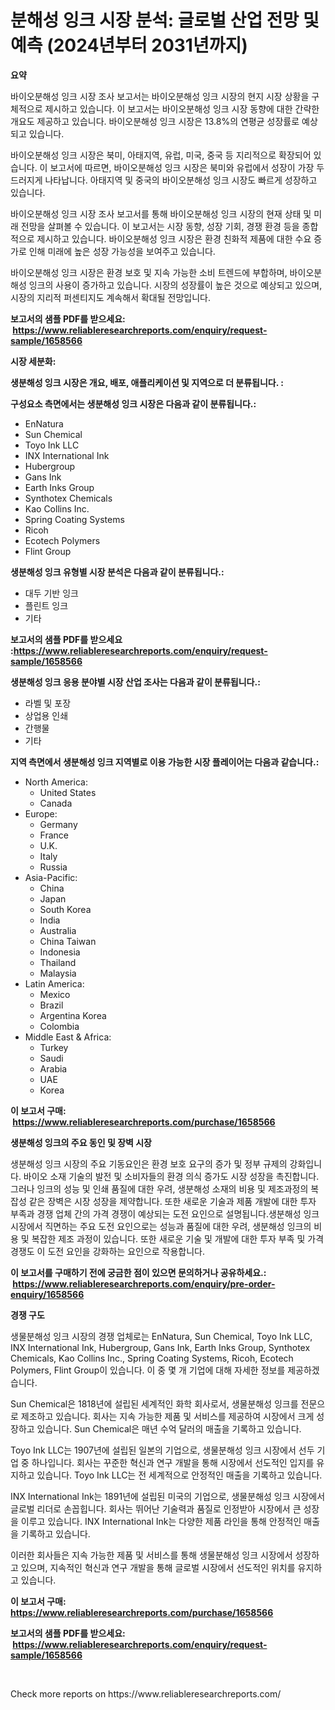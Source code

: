 <p><h1>분해성 잉크 시장 분석: 글로벌 산업 전망 및 예측 (2024년부터 2031년까지)</h1></p><p><strong>요약</strong></p>
<p><p>바이오분해성 잉크 시장 조사 보고서는 바이오분해성 잉크 시장의 현지 시장 상황을 구체적으로 제시하고 있습니다. 이 보고서는 바이오분해성 잉크 시장 동향에 대한 간략한 개요도 제공하고 있습니다. 바이오분해성 잉크 시장은 13.8%의 연평균 성장률로 예상되고 있습니다.</p><p>바이오분해성 잉크 시장은 북미, 아태지역, 유럽, 미국, 중국 등 지리적으로 확장되어 있습니다. 이 보고서에 따르면, 바이오분해성 잉크 시장은 북미와 유럽에서 성장이 가장 두드러지게 나타납니다. 아태지역 및 중국의 바이오분해성 잉크 시장도 빠르게 성장하고 있습니다.</p><p>바이오분해성 잉크 시장 조사 보고서를 통해 바이오분해성 잉크 시장의 현재 상태 및 미래 전망을 살펴볼 수 있습니다. 이 보고서는 시장 동향, 성장 기회, 경쟁 환경 등을 종합적으로 제시하고 있습니다. 바이오분해성 잉크 시장은 환경 친화적 제품에 대한 수요 증가로 인해 미래에 높은 성장 가능성을 보여주고 있습니다.</p><p>바이오분해성 잉크 시장은 환경 보호 및 지속 가능한 소비 트렌드에 부합하며, 바이오분해성 잉크의 사용이 증가하고 있습니다. 시장의 성장률이 높은 것으로 예상되고 있으며, 시장의 지리적 퍼센티지도 계속해서 확대될 전망입니다.</p></p>
<p><strong>보고서의 샘플 PDF를 받으세요: &nbsp;<a href="https://www.reliableresearchreports.com/enquiry/request-sample/1658566">https://www.reliableresearchreports.com/enquiry/request-sample/1658566</a></strong></p>
<p><strong>시장 세분화:</strong></p>
<p><strong> 생분해성 잉크 시장은 개요, 배포, 애플리케이션 및 지역으로 더 분류됩니다. :</strong></p>
<p><strong>구성요소 측면에서는 생분해성 잉크 시장은 다음과 같이 분류됩니다.:</strong></p>
<p><ul><li>EnNatura</li><li>Sun Chemical</li><li>Toyo Ink LLC</li><li>INX International Ink</li><li>Hubergroup</li><li>Gans Ink</li><li>Earth Inks Group</li><li>Synthotex Chemicals</li><li>Kao Collins Inc.</li><li>Spring Coating Systems</li><li>Ricoh</li><li>Ecotech Polymers</li><li>Flint Group</li></ul></p>
<p><strong> 생분해성 잉크 유형별 시장 분석은 다음과 같이 분류됩니다.:</strong></p>
<p><ul><li>대두 기반 잉크</li><li>플린트 잉크</li><li>기타</li></ul></p>
<p><strong>보고서의 샘플 PDF를 받으세요 :<a href="https://www.reliableresearchreports.com/enquiry/request-sample/1658566">https://www.reliableresearchreports.com/enquiry/request-sample/1658566</a></strong></p>
<p><strong> 생분해성 잉크 응용 분야별 시장 산업 조사는 다음과 같이 분류됩니다.:</strong></p>
<p><ul><li>라벨 및 포장</li><li>상업용 인쇄</li><li>간행물</li><li>기타</li></ul></p>
<p><strong>지역 측면에서 생분해성 잉크 지역별로 이용 가능한 시장 플레이어는 다음과 같습니다.:</strong></p>
<p><ul>
    <li>
        North America:
        <ul>
            <li>United States</li>
            <li>Canada</li>
        </ul>
    </li>
    <li>
        Europe:
        <ul>
            <li>Germany</li>
            <li>France</li>
            <li>U.K.</li>
            <li>Italy</li>
            <li>Russia</li>
        </ul>
    </li>
    <li>
        Asia-Pacific:
        <ul>
            <li>China</li>
            <li>Japan</li>
            <li>South Korea</li>
            <li>India</li>
            <li>Australia</li>
            <li>China Taiwan</li>
            <li>Indonesia</li>
            <li>Thailand</li>
            <li>Malaysia</li>
        </ul>
    </li>
    <li>
        Latin America:
        <ul>
            <li>Mexico</li>
            <li>Brazil</li>
            <li>Argentina Korea</li>
            <li>Colombia</li>
        </ul>
    </li>
    <li>
        Middle East & Africa:
        <ul>
            <li>Turkey</li>
            <li>Saudi</li>
            <li>Arabia</li>
            <li>UAE</li>
            <li>Korea</li>
        </ul>
    </li>
    </ul></p>
<p><strong>이 보고서 구매: &nbsp;<a href="https://www.reliableresearchreports.com/purchase/1658566">https://www.reliableresearchreports.com/purchase/1658566</a></strong></p>
<p><strong>생분해성 잉크의 주요 동인 및 장벽 시장</strong></p>
<p><p>생분해성 잉크 시장의 주요 기동요인은 환경 보호 요구의 증가 및 정부 규제의 강화입니다. 바이오 소재 기술의 발전 및 소비자들의 환경 의식 증가도 시장 성장을 촉진합니다. 그러나 잉크의 성능 및 인쇄 품질에 대한 우려, 생분해성 소재의 비용 및 제조과정의 복잡성 같은 장벽은 시장 성장을 제약합니다. 또한 새로운 기술과 제품 개발에 대한 투자 부족과 경쟁 업체 간의 가격 경쟁이 예상되는 도전 요인으로 설명됩니다.생분해성 잉크 시장에서 직면하는 주요 도전 요인으로는 성능과 품질에 대한 우려, 생분해성 잉크의 비용 및 복잡한 제조 과정이 있습니다. 또한 새로운 기술 및 개발에 대한 투자 부족 및 가격 경쟁도 이 도전 요인을 강화하는 요인으로 작용합니다.</p></p>
<p><strong>이 보고서를 구매하기 전에 궁금한 점이 있으면 문의하거나 공유하세요.: &nbsp;<a href="https://www.reliableresearchreports.com/enquiry/pre-order-enquiry/1658566">https://www.reliableresearchreports.com/enquiry/pre-order-enquiry/1658566</a></strong></p>
<p><strong>경쟁 구도</strong></p>
<p><p>생물분해성 잉크 시장의 경쟁 업체로는 EnNatura, Sun Chemical, Toyo Ink LLC, INX International Ink, Hubergroup, Gans Ink, Earth Inks Group, Synthotex Chemicals, Kao Collins Inc., Spring Coating Systems, Ricoh, Ecotech Polymers, Flint Group이 있습니다. 이 중 몇 개 기업에 대해 자세한 정보를 제공하겠습니다.</p><p>Sun Chemical은 1818년에 설립된 세계적인 화학 회사로서, 생물분해성 잉크를 전문으로 제조하고 있습니다. 회사는 지속 가능한 제품 및 서비스를 제공하여 시장에서 크게 성장하고 있습니다. Sun Chemical은 매년 수억 달러의 매출을 기록하고 있습니다.</p><p>Toyo Ink LLC는 1907년에 설립된 일본의 기업으로, 생물분해성 잉크 시장에서 선두 기업 중 하나입니다. 회사는 꾸준한 혁신과 연구 개발을 통해 시장에서 선도적인 입지를 유지하고 있습니다. Toyo Ink LLC는 전 세계적으로 안정적인 매출을 기록하고 있습니다.</p><p>INX International Ink는 1891년에 설립된 미국의 기업으로, 생물분해성 잉크 시장에서 글로벌 리더로 손꼽힙니다. 회사는 뛰어난 기술력과 품질로 인정받아 시장에서 큰 성장을 이루고 있습니다. INX International Ink는 다양한 제품 라인을 통해 안정적인 매출을 기록하고 있습니다.</p><p>이러한 회사들은 지속 가능한 제품 및 서비스를 통해 생물분해성 잉크 시장에서 성장하고 있으며, 지속적인 혁신과 연구 개발을 통해 글로벌 시장에서 선도적인 위치를 유지하고 있습니다.</p></p>
<p><strong>이 보고서 구매: &nbsp; <a href="https://www.reliableresearchreports.com/purchase/1658566">https://www.reliableresearchreports.com/purchase/1658566</a></strong></p>
<p><strong>보고서의 샘플 PDF를 받으세요: &nbsp;<a href="https://www.reliableresearchreports.com/enquiry/request-sample/1658566">https://www.reliableresearchreports.com/enquiry/request-sample/1658566</a></strong><strong></strong></p>
<p>&nbsp;</p>
<p>Check more reports on https://www.reliableresearchreports.com/</p>